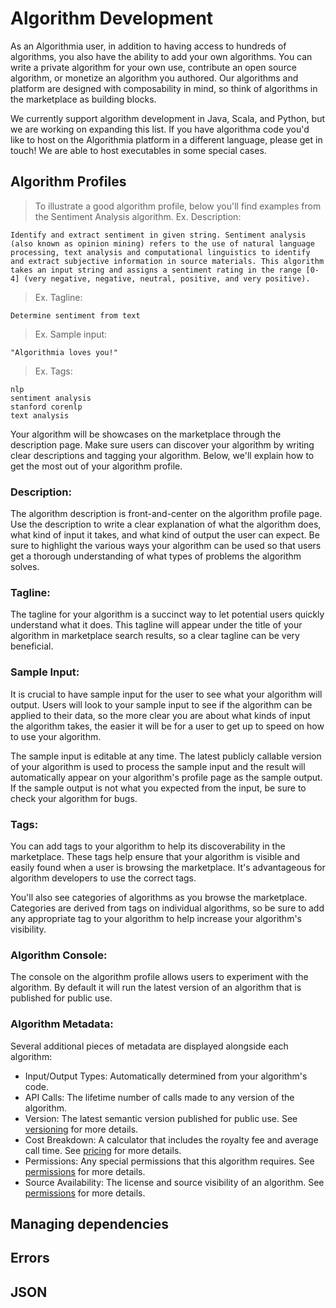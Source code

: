 # Algorithm Development

As an Algorithmia user, in addition to having access to hundreds of algorithms, you also have the ability to add your own algorithms. You can write a private algorithm for your own use, contribute an open source algorithm, or monetize an algorithm you authored. Our algorithms and platform are designed with composability in mind, so think of algorithms in the marketplace as building blocks.


We currently support algorithm development in Java, Scala, and Python, but we are working on expanding this list. If you have algorithma code you'd like to host on the Algorithmia platform in a different language, please get in touch! We are able to host executables in some special cases. 

## Algorithm Profiles

> To illustrate a good algorithm profile, below you'll find examples from the Sentiment Analysis algorithm. 
> Ex. Description:

```
Identify and extract sentiment in given string. Sentiment analysis (also known as opinion mining) refers to the use of natural language processing, text analysis and computational linguistics to identify and extract subjective information in source materials. This algorithm takes an input string and assigns a sentiment rating in the range [0-4] (very negative, negative, neutral, positive, and very positive).
```

> Ex. Tagline:

```
Determine sentiment from text
```

> Ex. Sample input:

```
"Algorithmia loves you!"
```
	
> Ex. Tags:

```
nlp
sentiment analysis
stanford corenlp
text analysis
```

Your algorithm will be showcases on the marketplace through the description page. Make sure users can discover your algorithm by writing clear descriptions and tagging your algorithm. Below, we'll explain how to get the most out of your algorithm profile.

### Description:

The algorithm description is front-and-center on the algorithm profile page. Use the description to write a clear explanation of what the algorithm does, what kind of input it takes, and what kind of output the user can expect. Be sure to highlight the various ways your algorithm can be used so that users get a thorough understanding of what types of problems the algorithm solves. 

### Tagline:

The tagline for your algorithm is a succinct way to let potential users quickly understand what it does. This tagline will appear under the title of your algorithm in marketplace search results, so a clear tagline can be very beneficial.

### Sample Input:

It is crucial to have sample input for the user to see what your algorithm will output. Users will look to your sample input to see if the algorithm can be applied to their data, so the more clear you are about what kinds of input the algorithm takes, the easier it will be for a user to get up to speed on how to use your algorithm.

The sample input is editable at any time. The latest publicly callable version of your algorithm is used to process the sample input and the result will automatically appear on your algorithm's profile page as the sample output. If the sample output is not what you expected from the input, be sure to check your algorithm for bugs. 

### Tags:

You can add tags to your algorithm to help its discoverability in the marketplace. These tags help ensure that your algorithm is visible and easily found when a user is browsing the marketplace. It's advantageous for algorithm developers to use the correct tags.

You'll also see categories of algorithms as you browse the marketplace. Categories are derived from tags on individual algorithms, so be sure to add any appropriate tag to your algorithm to help increase your algorithm's visibility. 

### Algorithm Console:

The console on the algorithm profile allows users to experiment with the algorithm. By default it will run the latest version of an algorithm that is published for public use.

### Algorithm Metadata:

Several additional pieces of metadata are displayed alongside each algorithm:

* Input/Output Types: Automatically determined from your algorithm's code.
* API Calls: The lifetime number of calls made to any version of the algorithm.
* Version: The latest semantic version published for public use. See [versioning](#versioning) for more details.
* Cost Breakdown: A calculator that includes the royalty fee and average call time. See [pricing](#pricing) for more details.
* Permissions: Any special permissions that this algorithm requires. See [permissions](#permissions) for more details.
* Source Availability: The license and source visibility of an algorithm. See [permissions](#permissions) for more details.


## Managing dependencies

## Errors

## JSON



